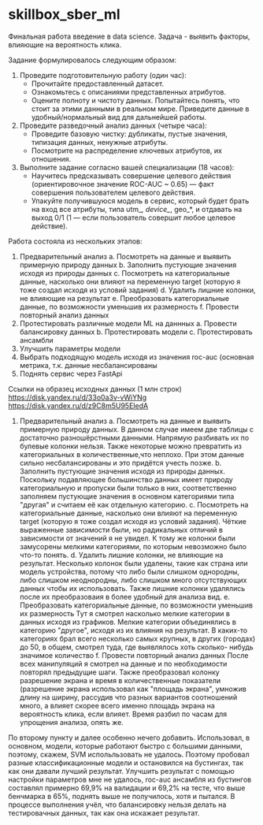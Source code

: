 # skillbox_sber_ml
Финальная работа введение в data science. Задача - выявить факторы, влияющие на вероятность клика.

Задание формулировалось следующим образом:


  1. Проведите подготовительную работу (один час):
     - Прочитайте предоставленный датасет.
     - Ознакомьтесь с описаниями представленных атрибутов.
     - Оцените полноту и чистоту данных. Попытайтесь понять, что стоит за этими данными в реальном мире. Приведите данные в удобный/нормальный вид для дальнейшей работы.
  2. Проведите разведочный анализ данных (четыре часа):
     - Проведите базовую чистку: дубликаты, пустые значения, типизация данных, ненужные атрибуты.
     - Посмотрите на распределение ключевых атрибутов, их отношения.
  3. Выполните задание согласно вашей специализации (18 часов):
     - Научитесь предсказывать совершение целевого действия (ориентировочное значение ROC-AUC ~ 0.65) — факт совершения пользователем целевого действия.
     - Упакуйте получившуюся модель в сервис, который будет брать на вход все атрибуты, типа utm_*, device_*, geo_*, и отдавать на выход 0/1 (1 — если пользователь совершит любое целевое действие).

Работа состояла из нескольких этапов:

1. Предварительный анализ
  a. Посмотреть на данные и выявить примерную природу данных
  b. Заполнить пустующие значения исходя из природы данных
  c. Посмотреть на категориальные данные, насколько они влияют на переменную target (которую я тоже создал исходя из условий задания)
  d. Удалить лишние колонки, не влияющие на результат
  e. Преобразовать категориальные данные, по возможности уменьшив их размерность
  f. Провести повторный анализ данных
2. Протестировать различные модели ML на даннных
  a. Провести балансировку данных
  b. Протестировать модели
  c. Протестировать ансамбли   
3. Улучшить параметры модели
4. Выбрать подходящую модель исходя из значения roc-auc (основная метрика, т.к. данные несбалансированы
5. Поднять сервис через FastApi

Ссылки на образец исходных данных (1 млн строк)
https://disk.yandex.ru/d/33o0a3v-vWiYNg
https://disk.yandex.ru/d/z9C8m5U95EIedA

1. Предварительный анализ
   a. Посмотреть на данные и выявить примерную природу данных.
      В данном случае имеем две таблицы с достаточно разношёрстными данными. Напрямую разбивать их по булевые колонки нельзя. Также некоторые можно превратить из категориальных в количественные,что неплохо. При этом данные сильно несбалансированы и это придётся учесть позже.
   b. Заполнить пустующие значения исходя из природы данных.
      Поскольку подавляющее большинство данных имеет природу категориальную и пропуски были только в них, соответственно заполняем пустующие значения в основном категориями типа "другая" и считаем её как отдельную категорию.
   c. Посмотреть на категориальные данные, насколько они влияют на переменную target (которую я тоже создал исходя из условий задания).
      Чёткие выраженные зависимости были, но радикальных отличий в зависимости от значений я не увидел. К тому же колонки были замусорены мелкими категориями, по которым невозможно было что-то понять.
   d. Удалить лишние колонки, не влияющие на результат.
      Несколько колонок были удалены, такие как страна или модель устройства, потому что либо были слишком однородны, либо слишком неоднородны, либо слишком много отсутствующих данных чтобы их использовать. Также лишние колонки удалялись после их преобразоваия в более удобный для анализа вид.
   e. Преобразовать категориальные данные, по возможности уменьшив их размерность
      Тут я смотрел насколько мелкие категории в данных исходя из графиков. Мелкие категории объединялись в категорию "другое", исходя из их влияния на результат. В каких-то категориях брал всего несколько самых крупных, в других (городах) до 50, в общем, смотрел туда, где выявлялось хоть сколько-  нибудь значимое количество
   f. Провести повторный анализ данных
      После всех манипуляций я смотрел на данные и по необходимости повторял предыдущие шаги. Также преобразовал колонку разрешение экрана и время в количественные показатели (разрешение экрана использовал как "площадь экрана", умножив длину на ширину, рассудив что разных вариантов соотношений много, а влияет скорее всего именно площадь экрана на вероятность клика, если влияет. Время разбил по часам для упрощения анализа, опять же.

По второму пункту и далее особенно нечего добавить. Использовал, в основном, модели, которые работают быстро с большими данными, поэтому, скажем, SVM испольльзовать не удалось. Поэтому пробовал разные классификационные модели и остановился на бустингах, так как они давали лучший результат. Улучшить результат с помощью настройки параметров мне не удалось, roc-auc ансамбля из бустингов составлял примерно 69,9% на валидации и 69,2% на тесте, что выше бенчмарка в 65%, поднять выше не получилось, хотя и пытался. В процессе выполнения учёл, что балансировку нельзя делать на тестировачных данных, так как она искажает результат.
   

